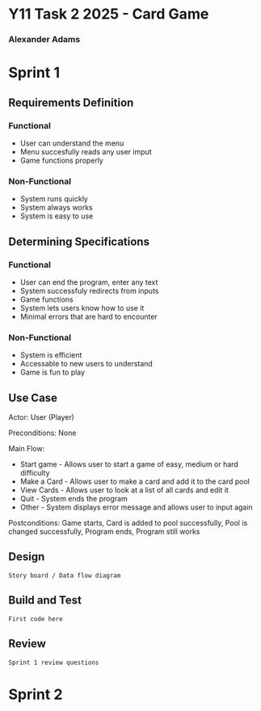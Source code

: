 # **Y11 Task 2 2025 - Card Game**

### Alexander Adams

# Sprint 1

## **Requirements Definition**
### Functional
* User can understand the menu
* Menu succesfully reads any user imput
* Game functions properly

### Non-Functional
* System runs quickly
* System always works
* System is easy to use

## **Determining Specifications**
### Functional
* User can end the program, enter any text
* System successfuly redirects from inputs
* Game functions
* System lets users know how to use it
* Minimal errors that are hard to encounter

### Non-Functional
* System is efficient
* Accessable to new users to understand
* Game is fun to play

## **Use Case**
  Actor: User (Player)

Preconditions: None

Main Flow:

* Start game - Allows user to start a game of easy, medium or hard difficulty
* Make a Card - Allows user to make a card and add it to the card pool
* View Cards - Allows user to look at a list of all cards and edit it
* Quit - System ends the program
* Other - System displays error message and allows user to input again

Postconditions: Game starts, Card is added to pool successfully, Pool is changed successfully, Program ends, Program still works

## Design
    Story board / Data flow diagram

## Build and Test
    First code here

## Review
    Sprint 1 review questions

# Sprint 2
